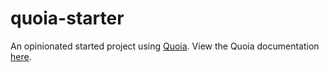 # quoia-starter

An opinionated started project using [Quoia](https://github.com/christopherwk210/quoia).
View the Quoia documentation [here](https://christopherwk210.github.io/quoia-documentation/).
